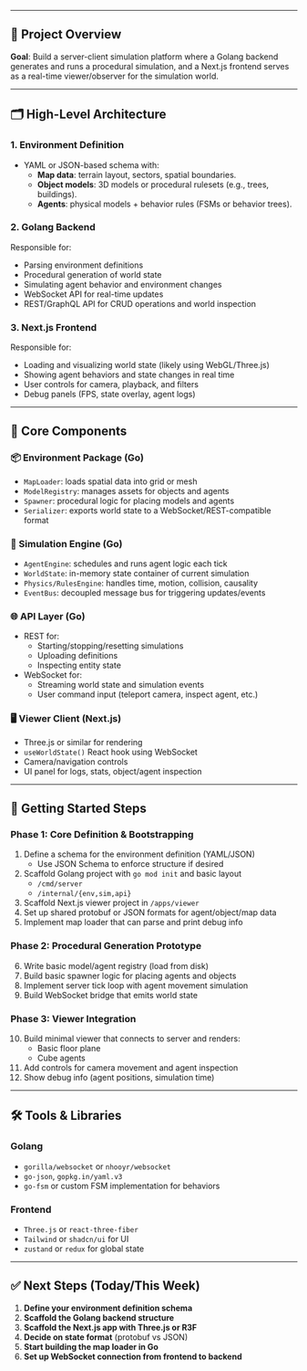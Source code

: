 * * *

## 🧱 Project Overview

**Goal**: Build a server-client simulation platform where a Golang backend generates and runs a procedural simulation, and a Next.js frontend serves as a real-time viewer/observer for the simulation world.

* * *

## 🗂️ High-Level Architecture

### 1. **Environment Definition**

- YAML or JSON-based schema with:
    - **Map data**: terrain layout, sectors, spatial boundaries.
    - **Object models**: 3D models or procedural rulesets (e.g., trees, buildings).
    - **Agents**: physical models + behavior rules (FSMs or behavior trees).

### 2. **Golang Backend**

Responsible for:

- Parsing environment definitions
- Procedural generation of world state
- Simulating agent behavior and environment changes
- WebSocket API for real-time updates
- REST/GraphQL API for CRUD operations and world inspection

### 3. **Next.js Frontend**

Responsible for:

- Loading and visualizing world state (likely using WebGL/Three.js)
- Showing agent behaviors and state changes in real time
- User controls for camera, playback, and filters
- Debug panels (FPS, state overlay, agent logs)

* * *

## 🧩 Core Components

### 📦 Environment Package (Go)

- `MapLoader`: loads spatial data into grid or mesh
- `ModelRegistry`: manages assets for objects and agents
- `Spawner`: procedural logic for placing models and agents
- `Serializer`: exports world state to a WebSocket/REST-compatible format

### 🧠 Simulation Engine (Go)

- `AgentEngine`: schedules and runs agent logic each tick
- `WorldState`: in-memory state container of current simulation
- `Physics/RulesEngine`: handles time, motion, collision, causality
- `EventBus`: decoupled message bus for triggering updates/events

### 🌐 API Layer (Go)

- REST for:
    - Starting/stopping/resetting simulations
    - Uploading definitions
    - Inspecting entity state
- WebSocket for:
    - Streaming world state and simulation events
    - User command input (teleport camera, inspect agent, etc.)

### 🖥️ Viewer Client (Next.js)

- Three.js or similar for rendering
- `useWorldState()` React hook using WebSocket
- Camera/navigation controls
- UI panel for logs, stats, object/agent inspection

* * *

## 🚀 Getting Started Steps

### Phase 1: Core Definition & Bootstrapping

1. Define a schema for the environment definition (YAML/JSON)
    - Use JSON Schema to enforce structure if desired
2. Scaffold Golang project with `go mod init` and basic layout
    - `/cmd/server`
    - `/internal/{env,sim,api}`
3. Scaffold Next.js viewer project in `/apps/viewer`
4. Set up shared protobuf or JSON formats for agent/object/map data
5. Implement map loader that can parse and print debug info

### Phase 2: Procedural Generation Prototype

6. Write basic model/agent registry (load from disk)
7. Build basic spawner logic for placing agents and objects
8. Implement server tick loop with agent movement simulation
9. Build WebSocket bridge that emits world state

### Phase 3: Viewer Integration

10. Build minimal viewer that connects to server and renders:
    - Basic floor plane
    - Cube agents
11. Add controls for camera movement and agent inspection
12. Show debug info (agent positions, simulation time)

* * *

## 🛠️ Tools & Libraries

### Golang

- `gorilla/websocket` or `nhooyr/websocket`
- `go-json`, `gopkg.in/yaml.v3`
- `go-fsm` or custom FSM implementation for behaviors

### Frontend

- `Three.js` or `react-three-fiber`
- `Tailwind` or `shadcn/ui` for UI
- `zustand` or `redux` for global state

* * *

## ✅ Next Steps (Today/This Week)

1. **Define your environment definition schema**
2. **Scaffold the Golang backend structure**
3. **Scaffold the Next.js app with Three.js or R3F**
4. **Decide on state format** (protobuf vs JSON)
5. **Start building the map loader in Go**
6. **Set up WebSocket connection from frontend to backend**
